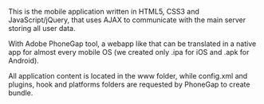 This is the mobile application written in HTML5, CSS3 and JavaScript/jQuery, that uses AJAX to communicate with the main server storing all user data.

With Adobe PhoneGap tool, a webapp like that can be translated in a native app for almost every mobile OS (we created only .ipa for iOS and .apk for Android).

All application content is located in the www folder, while config.xml and plugins, hook and platforms folders are requested by PhoneGap to create bundle.
